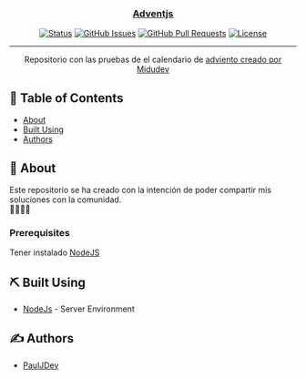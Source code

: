 <p align="center">
  <a href="" rel="noopener">
 <!--<img width=200px height=200px src="https://i.imgur.com/6wj0hh6.jpg" alt="Project logo"></a>-->
</p>

<h3 align="center">Adventjs</h3>

<div align="center">

[![Status](https://img.shields.io/badge/status-active-success.svg)]()
[![GitHub Issues](https://img.shields.io/github/issues/kylelobo/The-Documentation-Compendium.svg)](https://github.com/kylelobo/The-Documentation-Compendium/issues)
[![GitHub Pull Requests](https://img.shields.io/github/issues-pr/kylelobo/The-Documentation-Compendium.svg)](https://github.com/kylelobo/The-Documentation-Compendium/pulls)
[![License](https://img.shields.io/badge/license-MIT-blue.svg)](/LICENSE)

</div>

---

<p align="center"> Repositorio con las pruebas de el calendario de <a href="https://adventjs.dev/">adviento creado por Midudev</a>
    <br> 
</p>

## 📝 Table of Contents

- [About](#about)
- [Built Using](#built_using)
- [Authors](#authors)

## 🧐 About <a name = "about"></a>
Este repositorio se ha creado con la intención de poder compartir mis soluciones con la comunidad.<br />
💪🏿💪🏿

### Prerequisites

Tener instalado <a href="https://nodejs.org/en/">NodeJS</a>

## ⛏️ Built Using <a name = "built_using"></a>

- [NodeJs](https://nodejs.org/en/) - Server Environment

## ✍️ Authors <a name = "authors"></a>

- [PaulJDev](https://github.com/PaulJDev/)

